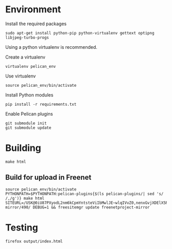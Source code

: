 Environment
===========

Install the required packages

    sudo apt-get install python-pip python-virtualenv gettext optipng libjpeg-turbo-progs

Using a python virtualenv is recommended.

Create a virtualenv

    virtualenv pelican_env

Use virtualenv

    source pelican_env/bin/activate

Install Python modules

    pip install -r requirements.txt

Enable Pelican plugins

    git submodule init
    git submodule update

Building
========

    make html


Build for upload in Freenet
---------------------------

    source pelican_env/bin/activate
    PYTHONPATH=$PYTHONPATH:pelican-plugins{$(ls pelican-plugins/| sed 's/ /,/g')} make html SITEURL=/USK@0iU87PXyodL2nm6kCpmYntsteViIbMwlJE~wlqIVvZ0,nenxGvjXDElX5RIZxMvwSnOtRzUKJYjoXEDgkhY6Ljw,AQACAAE/freenetproject-mirror/490/ DEBUG=1 && freesitemgr update freenetproject-mirror

Testing 
=======

    firefox output/index.html
